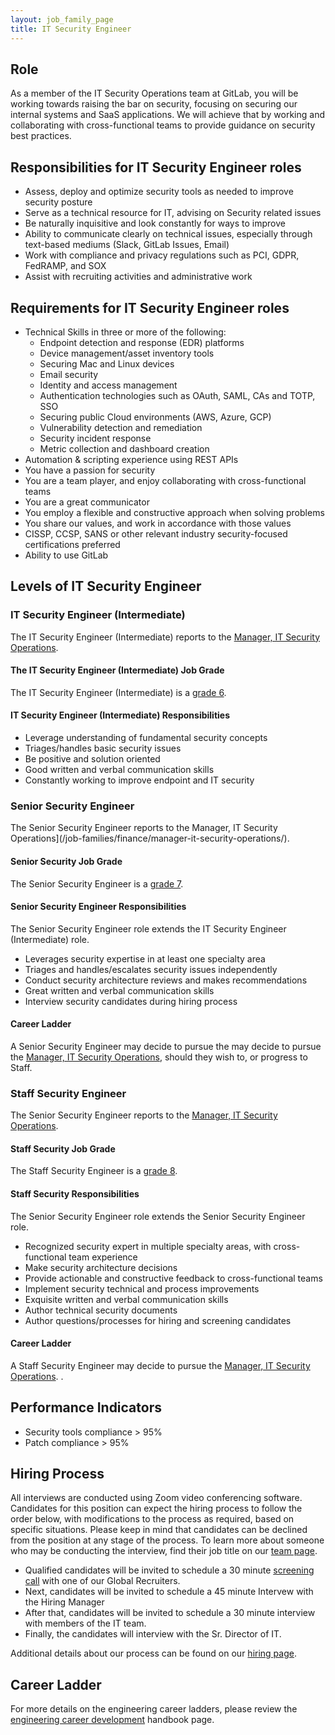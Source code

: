 ```yaml
---
layout: job_family_page
title: IT Security Engineer
---
```


## Role

As a member of the IT Security Operations team at GitLab, you will be working towards raising the bar on security, focusing on securing our internal systems and SaaS applications. We will achieve that by working and collaborating with cross-functional teams to provide guidance on security best practices.

## Responsibilities for IT Security Engineer roles
- Assess, deploy and optimize security tools as needed to improve security posture
- Serve as a technical resource for IT, advising on Security related issues
- Be naturally inquisitive and look constantly for ways to improve
- Ability to communicate clearly on technical issues, especially through text-based mediums (Slack, GitLab Issues, Email)
- Work with compliance and privacy regulations such as PCI, GDPR, FedRAMP, and SOX
- Assist with recruiting activities and administrative work

## Requirements for IT Security Engineer roles

- Technical Skills in three or more of the following:
    - Endpoint detection and response (EDR) platforms
    - Device management/asset inventory tools
    - Securing Mac and Linux devices
    - Email security
    - Identity and access management
    - Authentication technologies such as OAuth, SAML, CAs and TOTP, SSO
    - Securing public Cloud environments (AWS, Azure, GCP)
    - Vulnerability detection and remediation
    - Security incident response
    - Metric collection and dashboard creation
- Automation & scripting experience using REST APIs
- You have a passion for security
- You are a team player, and enjoy collaborating with cross-functional teams
- You are a great communicator
- You employ a flexible and constructive approach when solving problems
- You share our values, and work in accordance with those values
- CISSP, CCSP, SANS or other relevant industry security-focused certifications preferred
- Ability to use GitLab

## Levels of IT Security Engineer

### IT Security Engineer (Intermediate)

The IT Security Engineer (Intermediate) reports to the [Manager, IT Security Operations](/job-families/finance/manager-it-security-operations/).

#### The IT Security Engineer (Intermediate) Job Grade

The IT Security Engineer (Intermediate) is a [grade 6](/handbook/total-rewards/compensation/compensation-calculator/#gitlab-job-grades).

#### IT Security Engineer (Intermediate) Responsibilities
- Leverage understanding of fundamental security concepts
- Triages/handles basic security issues
- Be positive and solution oriented
- Good written and verbal communication skills
- Constantly working to improve endpoint and IT security

### Senior Security Engineer

The Senior Security Engineer reports to the Manager, IT Security Operations](/job-families/finance/manager-it-security-operations/).

#### Senior Security Job Grade

The Senior Security Engineer is a [grade 7](/handbook/total-rewards/compensation/compensation-calculator/#gitlab-job-grades).

#### Senior Security Engineer Responsibilities

The Senior Security Engineer role extends the IT Security Engineer (Intermediate) role.
- Leverages security expertise in at least one specialty area
- Triages and handles/escalates security issues independently
- Conduct security architecture reviews and makes recommendations
- Great written and verbal communication skills
- Interview security candidates during hiring process

#### Career Ladder

A Senior Security Engineer may decide to pursue the may decide to pursue the [Manager, IT Security Operations](/job-families/finance/manager-it-security-operations/), should they wish to, or progress to Staff.

### Staff Security Engineer

The Senior Security Engineer reports to the [Manager, IT Security Operations](/job-families/finance/manager-it-security-operations/).

#### Staff Security Job Grade

The Staff Security Engineer is a [grade 8](/handbook/total-rewards/compensation/compensation-calculator/#gitlab-job-grades).

#### Staff Security Responsibilities

The Senior Security Engineer role extends the Senior Security Engineer role.
- Recognized security expert in multiple specialty areas, with cross-functional team experience
- Make security architecture decisions
- Provide actionable and constructive feedback to cross-functional teams
- Implement security technical and process improvements
- Exquisite written and verbal communication skills
- Author technical security documents
- Author questions/processes for hiring and screening candidates

#### Career Ladder

A Staff Security Engineer may decide to pursue the [Manager, IT Security Operations](/job-families/finance/manager-it-security-operations/).
.

## Performance Indicators
- Security tools compliance > 95%
- Patch compliance > 95%

## Hiring Process

All interviews are conducted using Zoom video conferencing software. Candidates for this position can expect the hiring process to follow the order below, with modifications to the process as required, based on specific situations. Please keep in mind that candidates can be declined from the position at any stage of the process. To learn more about someone who may be conducting the interview, find their job title on our [team page](https://about.gitlab.com/company/team/).

- Qualified candidates will be invited to schedule a 30 minute [screening call](/handbook/hiring/interviewing/#screening-call) with one of our Global Recruiters.
- Next, candidates will be invited to schedule a 45 minute Intervew with the Hiring Manager
- After that, candidates will be invited to schedule a 30 minute interview with members of the IT team.
- Finally, the candidates will interview with the Sr. Director of IT.

Additional details about our process can be found on our [hiring page](/handbook/hiring/).

## Career Ladder

For more details on the engineering career ladders, please review the [engineering career development](/handbook/engineering/career-development/#roles) handbook page.
